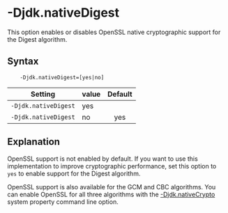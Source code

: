<!--
* Copyright (c) 2017, 2018 IBM Corp. and others
*
* This program and the accompanying materials are made
* available under the terms of the Eclipse Public License 2.0
* which accompanies this distribution and is available at
* https://www.eclipse.org/legal/epl-2.0/ or the Apache
* License, Version 2.0 which accompanies this distribution and
* is available at https://www.apache.org/licenses/LICENSE-2.0.
*
* This Source Code may also be made available under the
* following Secondary Licenses when the conditions for such
* availability set forth in the Eclipse Public License, v. 2.0
* are satisfied: GNU General Public License, version 2 with
* the GNU Classpath Exception [1] and GNU General Public
* License, version 2 with the OpenJDK Assembly Exception [2].
*
* [1] https://www.gnu.org/software/classpath/license.html
* [2] http://openjdk.java.net/legal/assembly-exception.html
*
* SPDX-License-Identifier: EPL-2.0 OR Apache-2.0 OR GPL-2.0 WITH
* Classpath-exception-2.0 OR LicenseRef-GPL-2.0 WITH Assembly-exception
-->

# -Djdk.nativeDigest

This option enables or disables OpenSSL native cryptographic support for the Digest algorithm.


## Syntax

        -Djdk.nativeDigest=[yes|no]

| Setting              | value    | Default                                                                        |
|----------------------|----------|:------------------------------------------------------------------------------:|
| `-Djdk.nativeDigest` | yes      |                                                                                |
| `-Djdk.nativeDigest` | no       | <i class="fa fa-check" aria-hidden="true"></i><span class="sr-only">yes</span> |

## Explanation

OpenSSL support is not enabled by default. If you want to use this implementation to improve cryptographic performance, set this option to `yes` to enable support for the Digest algorithm.

OpenSSL support is also available for the GCM and CBC algorithms. You can enable OpenSSL for all three algorithms with the [-Djdk.nativeCrypto](djdknativecrypto.md) system property command line option.




<!-- ==== END OF TOPIC ==== dcomibmdbgmalloc.md ==== -->
